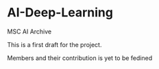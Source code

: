 # AI-Deep-Learning
MSC AI Archive

This is a first draft for the project.

Members and their contribution is yet to be fedined
